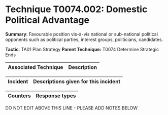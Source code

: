 # Technique T0074.002: Domestic Political Advantage

**Summary**: Favourable position vis-à-vis national or sub-national political opponents such as political parties, interest groups, politicians, candidates.  

**Tactic**: TA01 Plan Strategy **Parent Technique:** T0074 Determine Strategic Ends


| Associated Technique | Description |
| --------- | ------------------------- |



| Incident | Descriptions given for this incident |
| -------- | -------------------- |



| Counters | Response types |
| -------- | -------------- |


DO NOT EDIT ABOVE THIS LINE - PLEASE ADD NOTES BELOW